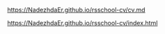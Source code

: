 https://NadezhdaEr.github.io/rsschool-cv/cv.md



https://NadezhdaEr.github.io/rsschool-cv/index.html